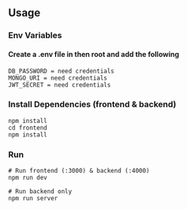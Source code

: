 ## Usage

### Env Variables

#### Create a .env file in then root and add the following

```
DB_PASSWORD = need credentials
MONGO_URI = need credentials
JWT_SECRET = need credentials
```

### Install Dependencies (frontend & backend)

```
npm install
cd frontend
npm install
```

### Run

```
# Run frontend (:3000) & backend (:4000)
npm run dev

# Run backend only
npm run server
```
